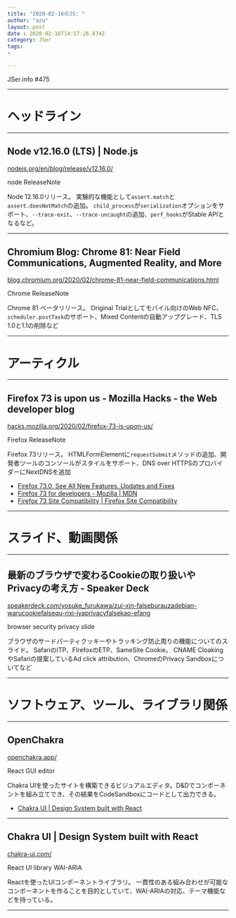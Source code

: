 ```yaml
---
title: "2020-02-16のJS: "
author: "azu"
layout: post
date : 2020-02-16T14:57:26.874Z
category: JSer
tags:
-

---
```


JSer.info #475

----

<h1 class="site-genre">ヘッドライン</h1>

----

## Node v12.16.0 (LTS) | Node.js
[nodejs.org/en/blog/release/v12.16.0/](https://nodejs.org/en/blog/release/v12.16.0/ "Node v12.16.0 (LTS) | Node.js")
<p class="jser-tags jser-tag-icon"><span class="jser-tag"> node</span> <span class="jser-tag">ReleaseNote</span></p>

Node 12.16.0リリース。
実験的な機能として`assert.match`と`assert.doesNotMatch`の追加。
`child_process`が`serialization`オプションをサポート、`--trace-exit`、`--trace-uncaught`の追加、`perf_hooks`がStable APIとなるなど。


----

## Chromium Blog: Chrome 81: Near Field Communications, Augmented Reality, and More
[blog.chromium.org/2020/02/chrome-81-near-field-communications.html](https://blog.chromium.org/2020/02/chrome-81-near-field-communications.html "Chromium Blog: Chrome 81: Near Field Communications, Augmented Reality, and More")
<p class="jser-tags jser-tag-icon"><span class="jser-tag">Chrome</span> <span class="jser-tag">ReleaseNote</span></p>

Chrome 81 ベータリリース。
Original Trialとしてモバイル向けのWeb NFC、`scheduler.postTask`のサポート、Mixed Contentの自動アップグレード、TLS 1.0と1.1の削除など


----
<h1 class="site-genre">アーティクル</h1>

----

## Firefox 73 is upon us - Mozilla Hacks - the Web developer blog
[hacks.mozilla.org/2020/02/firefox-73-is-upon-us/](https://hacks.mozilla.org/2020/02/firefox-73-is-upon-us/ "Firefox 73 is upon us - Mozilla Hacks - the Web developer blog")
<p class="jser-tags jser-tag-icon"><span class="jser-tag">Firefox</span> <span class="jser-tag">ReleaseNote</span></p>

Firefox 73リリース。
HTMLFormElementに`requestSubmit`メソッドの追加、開発者ツールのコンソールがスタイルをサポート、DNS over HTTPSのプロバイダーにNextDNSを追加

- [Firefox 73.0, See All New Features, Updates and Fixes](https://www.mozilla.org/en-US/firefox/73.0/releasenotes/ "Firefox 73.0, See All New Features, Updates and Fixes")
- [Firefox 73 for developers - Mozilla | MDN](https://developer.mozilla.org/docs/Mozilla/Firefox/Releases/73 "Firefox 73 for developers - Mozilla | MDN")
- [Firefox 73 Site Compatibility | Firefox Site Compatibility](https://www.fxsitecompat.dev/versions/73/ "Firefox 73 Site Compatibility | Firefox Site Compatibility")

----
<h1 class="site-genre">スライド、動画関係</h1>

----

## 最新のブラウザで変わるCookieの取り扱いやPrivacyの考え方 - Speaker Deck
[speakerdeck.com/yosuke\_furukawa/zui-xin-falseburauzadebian-warucookiefalsequ-rixi-iyaprivacyfalsekao-efang](https://speakerdeck.com/yosuke_furukawa/zui-xin-falseburauzadebian-warucookiefalsequ-rixi-iyaprivacyfalsekao-efang "最新のブラウザで変わるCookieの取り扱いやPrivacyの考え方 - Speaker Deck")
<p class="jser-tags jser-tag-icon"><span class="jser-tag">browser</span> <span class="jser-tag">security</span> <span class="jser-tag">privacy</span> <span class="jser-tag">slide</span></p>

ブラウザのサードパーティクッキーやトラッキング防止周りの機能についてのスライド。
SafariのITP、FIrefoxのETP、SameSite Cookie。
CNAME CloakingやSafariの提案しているAd click attribution、ChromeのPrivacy Sandboxについてなど


----
<h1 class="site-genre">ソフトウェア、ツール、ライブラリ関係</h1>

----

## OpenChakra
[openchakra.app/](https://openchakra.app/ "OpenChakra")
<p class="jser-tags jser-tag-icon"><span class="jser-tag">React</span> <span class="jser-tag">GUI</span> <span class="jser-tag">editor</span></p>

Chakra UIを使ったサイトを構築できるビジュアルエディタ。D&Dでコンポーネントを組み立てでき、その結果をCodeSandboxにコードとして出力できる。

- [Chakra UI | Design System built with React](https://chakra-ui.com/ "Chakra UI | Design System built with React")

----

## Chakra UI | Design System built with React
[chakra-ui.com/](https://chakra-ui.com/ "Chakra UI | Design System built with React")
<p class="jser-tags jser-tag-icon"><span class="jser-tag">React</span> <span class="jser-tag">UI</span> <span class="jser-tag">library</span> <span class="jser-tag">WAI-ARIA</span></p>

Reactを使ったUIコンポーネントライブラリ。
一貫性のある組み合わせが可能なコンポーネントを作ることを目的としていて、WAI-ARIAの対応、テーマ機能などを持っている。


----
